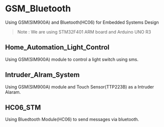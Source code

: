 # GSM_Bluetooth
 Using GSM(SIM900A) and Bluetooth(HC06) for Embedded Systems Design  
 > Note : We are using STM32F401 ARM board and Arduino UNO R3

 ## Home_Automation_Light_Control  
 Using GSM(SIM900A) module to control a light switch using sms.  

 ## Intruder_Alram_System  
 Using GSM(SIM900A) module and Touch Sensor(TTP223B) as a Intruder Alaram.

 ## HC06_STM  
 Using Bluedtooth Module(HC06) to send messages via bluetooth.
